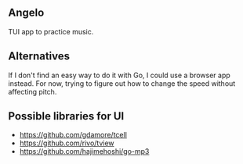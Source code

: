 ## Angelo

TUI app to practice music.

## Alternatives

If I don't find an easy way to do it with Go, I could use a browser app instead. For now, trying to figure out how to change the speed without affecting pitch.

## Possible libraries for UI
- https://github.com/gdamore/tcell
- https://github.com/rivo/tview
- https://github.com/hajimehoshi/go-mp3
